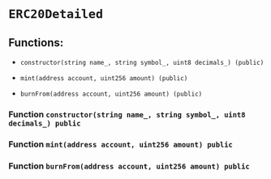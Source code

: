 # `ERC20Detailed`

## Functions:

- `constructor(string name_, string symbol_, uint8 decimals_) (public)`

- `mint(address account, uint256 amount) (public)`

- `burnFrom(address account, uint256 amount) (public)`

### Function `constructor(string name_, string symbol_, uint8 decimals_) public`

### Function `mint(address account, uint256 amount) public`

### Function `burnFrom(address account, uint256 amount) public`
